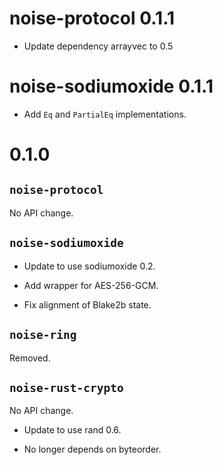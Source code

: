 # noise-protocol 0.1.1

* Update dependency arrayvec to 0.5

# noise-sodiumoxide 0.1.1

* Add `Eq` and `PartialEq` implementations.

# 0.1.0

## `noise-protocol`

No API change.

## `noise-sodiumoxide`

* Update to use sodiumoxide 0.2.

* Add wrapper for AES-256-GCM.

* Fix alignment of Blake2b state.

## `noise-ring`

Removed.

## `noise-rust-crypto`

No API change.

* Update to use rand 0.6.

* No longer depends on byteorder.
